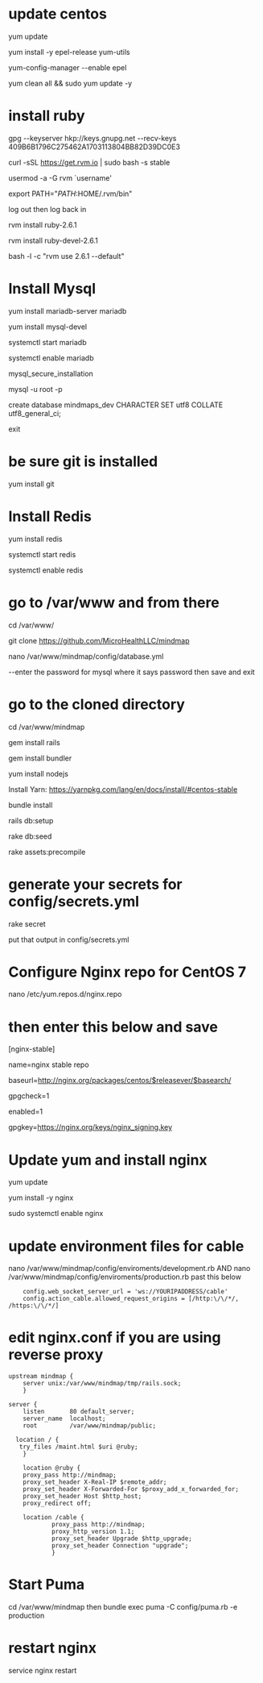 # update centos

yum update

yum install -y epel-release yum-utils

yum-config-manager --enable epel

yum clean all && sudo yum update -y

# install ruby

gpg --keyserver hkp://keys.gnupg.net --recv-keys 409B6B1796C275462A1703113804BB82D39DC0E3

curl -sSL https://get.rvm.io | sudo bash -s stable

usermod -a -G rvm `username'

export PATH="$PATH:$HOME/.rvm/bin"

log out then log back in

rvm install ruby-2.6.1

rvm install ruby-devel-2.6.1

bash -l -c "rvm use 2.6.1 --default"

# Install Mysql
yum install mariadb-server mariadb

yum install mysql-devel

systemctl start mariadb

systemctl enable mariadb

mysql_secure_installation

mysql -u root -p

create database mindmaps_dev CHARACTER SET utf8 COLLATE utf8_general_ci;

exit

# be sure git is installed
yum install git

# Install Redis
yum install redis

systemctl start redis

systemctl enable redis

# go to /var/www and from there 
cd /var/www/

git clone https://github.com/MicroHealthLLC/mindmap

nano /var/www/mindmap/config/database.yml

--enter the password for mysql where it says password then save and exit

# go to the cloned directory 
cd /var/www/mindmap

gem install rails

gem install bundler

yum install nodejs

Install Yarn: https://yarnpkg.com/lang/en/docs/install/#centos-stable

bundle install

rails db:setup 

rake db:seed

rake assets:precompile

# generate your secrets for config/secrets.yml

rake secret

put that output in config/secrets.yml

# Configure Nginx repo for CentOS 7

nano /etc/yum.repos.d/nginx.repo

# then enter this below and save

[nginx-stable]

name=nginx stable repo

baseurl=http://nginx.org/packages/centos/$releasever/$basearch/

gpgcheck=1

enabled=1

gpgkey=https://nginx.org/keys/nginx_signing.key



# Update yum and install nginx
yum update

yum install -y nginx

sudo systemctl enable nginx

# update environment files for cable

nano /var/www/mindmap/config/enviroments/development.rb AND
nano /var/www/mindmap/config/enviroments/production.rb past this below

        config.web_socket_server_url = 'ws://YOURIPADDRESS/cable'
        config.action_cable.allowed_request_origins = [/http:\/\/*/, /https:\/\/*/]

# edit nginx.conf if you are using reverse proxy

    upstream mindmap {
        server unix:/var/www/mindmap/tmp/rails.sock;
        }

    server {
        listen       80 default_server;
        server_name  localhost;
        root         /var/www/mindmap/public;
        
      location / {
       try_files /maint.html $uri @ruby;
        }

        location @ruby {
        proxy_pass http://mindmap;
        proxy_set_header X-Real-IP $remote_addr;
        proxy_set_header X-Forwarded-For $proxy_add_x_forwarded_for;
        proxy_set_header Host $http_host;
        proxy_redirect off;

        location /cable {
                proxy_pass http://mindmap;
                proxy_http_version 1.1;
                proxy_set_header Upgrade $http_upgrade;
                proxy_set_header Connection "upgrade";
                }

# Start Puma

cd /var/www/mindmap then
bundle exec puma -C config/puma.rb -e production

# restart nginx
service nginx restart


